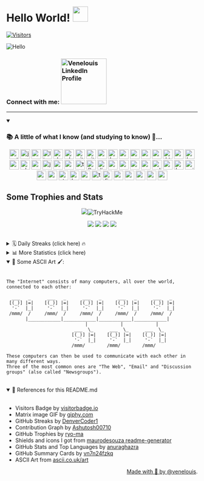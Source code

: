 <h1>Hello World! <img src="https://media.giphy.com/media/hvRJCLFzcasrR4ia7z/giphy.gif" width="40px"> </h1> 

[![Visitors](https://api.visitorbadge.io/api/combined?path=https%3A%2F%2Fgithub.com%2Fvenelouis&label=visitors%20(daily%2Ftotal)%3A&labelColor=%23000000&countColor=%2327b800&labelStyle=upper&dateShow=true)](https://visitorbadge.io/status?path=https%3A%2F%2Fgithub.com%2Fvenelouis)

![Hello](https://media.giphy.com/media/MC6eSuC3yypCU/giphy.gif) 
### Connect with me:  <a href="https://www.linkedin.com/in/venelouis/" target="_blank"><img src="https://content.linkedin.com/content/dam/me/business/en-us/amp/brand-site/v2/bg/Chinese-LI-Logo.svg.original.svg" alt="Venelouis LinkedIn Profile" width="120" ></a>
--- 

<details open> 
<summary><h3> 📚 A little of what I know (and studying to know) 📝... </h3></summary>
<div align="center">
  <img src="https://img.shields.io/badge/Python-3776AB?logo=python&logoColor=white&style=for-the-badge" height="25" alt="python logo"  />
  <img src="https://cdn.jsdelivr.net/gh/devicons/devicon/icons/java/java-original.svg" height="25" alt="java logo"  />
  <img src="https://cdn.jsdelivr.net/gh/devicons/devicon/icons/go/go-original.svg" height="25" alt="go logo"  />
  <img src="https://cdn.jsdelivr.net/gh/devicons/devicon/icons/linux/linux-original.svg" height="25" alt="linux logo"  />
  <img src="https://cdn.jsdelivr.net/gh/devicons/devicon/icons/debian/debian-original.svg" height="25" alt="debian logo"  />
  <img src="https://cdn.simpleicons.org/ubuntu/E95420" height="25" alt="ubuntu logo"  />
  <img src="https://cdn.jsdelivr.net/gh/devicons/devicon/icons/git/git-original.svg" height="25" alt="git logo"  />
  <img src="https://skillicons.dev/icons?i=github" height="25" alt="github logo"  />
  <img src="https://cdn.simpleicons.org/android/3DDC84" height="25" alt="android logo"  />
  <img src="https://cdn.simpleicons.org/gnubash/4EAA25" height="25" alt="bash logo"  />
  <img src="https://skillicons.dev/icons?i=powershell" height="25" alt="powershell logo"  />
  <img src="https://skillicons.dev/icons?i=regex" height="25" alt="regex logo"  />
  <img src="https://cdn.jsdelivr.net/gh/devicons/devicon/icons/vscode/vscode-original.svg" height="25" alt="vscode logo"  />
  <img src="https://skillicons.dev/icons?i=md" height="25" alt="markdown logo"  />
  <img src="https://cdn.jsdelivr.net/gh/devicons/devicon/icons/html5/html5-original.svg" height="25" alt="html5 logo"  />
  <img src="https://cdn.jsdelivr.net/gh/devicons/devicon/icons/css3/css3-original.svg" height="25" alt="css3 logo"  />
  <img src="https://cdn.jsdelivr.net/gh/devicons/devicon/icons/bootstrap/bootstrap-original.svg" height="25" alt="bootstrap logo"  />
  <img src="https://cdn.jsdelivr.net/gh/devicons/devicon/icons/sass/sass-original.svg" height="25" alt="sass logo"  />
  <img src="https://cdn.simpleicons.org/php/777BB4" height="25" alt="php logo"  />
  <img src="https://cdn.simpleicons.org/mysql/4479A1" height="25" alt="mysql logo"  />
  <img src="https://cdn.jsdelivr.net/gh/devicons/devicon/icons/javascript/javascript-original.svg" height="25" alt="javascript logo"  />
  <img src="https://cdn.jsdelivr.net/gh/devicons/devicon/icons/npm/npm-original-wordmark.svg" height="25" alt="npm logo"  />
  <img src="https://cdn.jsdelivr.net/gh/devicons/devicon/icons/vuejs/vuejs-original.svg" height="25" alt="vuejs logo"  />
  <img src="https://cdn.jsdelivr.net/gh/devicons/devicon/icons/typescript/typescript-original.svg" height="25" alt="typescript logo"  />
  <img src="https://skillicons.dev/icons?i=flask" height="25" alt="flask logo"  />
  <img src="https://skillicons.dev/icons?i=django" height="25" alt="django logo"  />
  <img src="https://skillicons.dev/icons?i=mongodb" height="25" alt="mongodb logo"  />
  <img src="https://cdn.jsdelivr.net/gh/devicons/devicon/icons/spring/spring-original.svg" height="25" alt="spring logo"  />
  <img src="https://cdn.jsdelivr.net/gh/devicons/devicon/icons/postgresql/postgresql-original.svg" height="25" alt="postgresql logo"  />
  <img src="https://cdn.simpleicons.org/redis/DC382D" height="25" alt="redis logo"  />
  <img src="https://cdn.simpleicons.org/selenium/43B02A" height="25" alt="selenium logo"  />
  <img src="https://cdn.jsdelivr.net/gh/devicons/devicon/icons/google/google-original.svg" height="25" alt="google logo"  />
  <img src="https://skillicons.dev/icons?i=heroku" height="25" alt="heroku logo"  />
  <img src="https://cdn.simpleicons.org/nginx/009639" height="25" alt="nginx logo"  />
  <img src="https://cdn.jsdelivr.net/gh/devicons/devicon/icons/apache/apache-original.svg" height="25" alt="apache logo"  />
  <img src="https://cdn.simpleicons.org/ruby/CC342D" height="25" alt="ruby logo"  />
  <img src="https://cdn.simpleicons.org/stackoverflow/F58025" height="25" alt="stackoverflow logo"  />
  <img src="https://cdn.simpleicons.org/kaggle/20BEFF" height="25" alt="kaggle logo"  />
  <img src="https://cdn.simpleicons.org/anaconda/44A833" height="25" alt="anaconda logo"  />
  <img src="https://cdn.jsdelivr.net/gh/devicons/devicon/icons/tensorflow/tensorflow-original.svg" height="25" alt="tensorflow logo"  />
  <img src="https://skillicons.dev/icons?i=firebase" height="25" alt="firebase logo"  />
  <img src="https://skillicons.dev/icons?i=gcp" height="25" alt="googlecloud logo"  />
  <img src="https://skillicons.dev/icons?i=aws" height="25" alt="amazonwebservices logo"  />
  <img src="https://cdn.jsdelivr.net/gh/devicons/devicon/icons/oracle/oracle-original.svg" height="25" alt="oracle logo"  />
  <img src="https://cdn.jsdelivr.net/gh/devicons/devicon/icons/azure/azure-original.svg" height="25" alt="azure logo"  />
  <img src="https://skillicons.dev/icons?i=rust" height="25" alt="rust logo"  />

###
</div>
</details>

<h2> Some Trophies and Stats </h2>
<p align="center"><img src="https://github-profile-trophy.vercel.app/?username=venelouis&theme=juicyfresh&row=2&column=5"/><img align="" src="https://tryhackme-badges.s3.amazonaws.com/venelouis.png" alt="TryHackMe"></p>

<p align="center"><img src="http://github-profile-summary-cards.vercel.app/api/cards/stats?username=venelouis&theme=transparent"/> 
<img src="http://github-profile-summary-cards.vercel.app/api/cards/productive-time?username=venelouis&theme=transparent&utcOffset=-3" />
<img src="http://github-profile-summary-cards.vercel.app/api/cards/repos-per-language?username=venelouis&theme=transparent"/>
<img src="http://github-profile-summary-cards.vercel.app/api/cards/most-commit-language?username=venelouis&theme=transparent" /> 
</p>
<br>

<details align="left">
  <summary> 🗓️ Daily Streaks (click here) 🔥 </summary> <br>
  <p align="center"><img src="https://streak-stats.demolab.com?user=venelouis&theme=burnt-neon"/></p>
</details>

<details align="left">
  <summary> 📊 More Statistics (click here)</summary> <br>
  <p align="center"><img src="https://github-readme-stats.vercel.app/api?username=venelouis&show_icons=true\&show=reviews,discussions_started,discussions_answered,prs_merged,prs_merged_percentage&theme=radical&rank_icon=percentile"/> <img src="https://github-readme-stats.vercel.app/api/top-langs/?username=venelouis&layout=compact&langs_count=10&theme=radical&custom_title=Top%20Languages" alt="Top Languages" /> </p>
  <p align="center"><img src="http://github-profile-summary-cards.vercel.app/api/cards/profile-details?username=venelouis&theme=chartreuse_dark"/></p>
  <p align="center"><img src="https://github-readme-activity-graph.vercel.app/graph?username=venelouis&radius=16&theme=chartreuse-dark&area=true&order=5"alt="activity-graph graph"/>
  <p align="right">*did you notice they are a little bit different?! Lol </p>
</details>
<details open>
<summary> 🎨 Some ASCII Art 🖌️:  </summary>
<br>
  
```
The "Internet" consists of many computers, all over the world, connected to each other:

  ___   _      ___   _      ___   _      ___   _      ___   _
 [(_)] |=|    [(_)] |=|    [(_)] |=|    [(_)] |=|    [(_)] |=|
  '-`  |_|     '-`  |_|     '-`  |_|     '-`  |_|     '-`  |_|
 /mmm/  /     /mmm/  /     /mmm/  /     /mmm/  /     /mmm/  /
       |____________|____________|____________|____________|
                             |            |            |
                         ___  \_      ___  \_      ___  \_
                        [(_)] |=|    [(_)] |=|    [(_)] |=|
                         '-`  |_|     '-`  |_|     '-`  |_|
                        /mmm/        /mmm/        /mmm/

These computers can then be used to communicate with each other in many different ways.
Three of the most common ones are "The Web", "Email" and "Discussion groups" (also called "Newsgroups").
```
</details>
<br>
<details open>
  <summary> 📜 References for this README.md</summary><br>
  <ul>
    <li>Visitors Badge by <a href="https://visitorbadge.io/status?path=https%3A%2F%2Fgithub.com%2Fvenelouis">visitorbadge.io</a></li>
    <li>Matrix image GIF by <a href="https://media.giphy.com/media/MC6eSuC3yypCU/giphy.gif">giphy.com</a></li>
    <li>GitHub Streaks by <a href="https://github.com/DenverCoder1/github-readme-streak-stats">DenverCoder1</a></li>
    <li>Contribution Graph by <a href="https://github.com/Ashutosh00710/github-readme-activity-graph">Ashutosh00710</a></li>
    <li>GitHub Trophies by <a href="https://github.com/ryo-ma/github-profile-trophy">ryo-ma</a></li>
    <li>Shields and icons I got from <a href="https://profile-readme-generator.com">maurodesouza readme-generator</a></li>
    <li>GitHub Stats and Top Languages by <a href="https://github.com/anuraghazra/github-readme-stats">anuraghazra</a></li>
    <li>GitHub Summary Cards by <a href="https://github.com/vn7n24fzkq/github-profile-summary-cards">vn7n24fzkq</a></li>
    <li>ASCII Art from <a href="https://ascii.co.uk/art/internet">ascii.co.uk/art</li>
  </ul>
  <div align="right">Made with 💚 by <a href="https://github.com/venelouis">@venelouis</a>.</div>
</details>
<!-- Veja também: 
- https://profile-readme-generator.com/ 
- https://rahuldkjain.github.io/gh-profile-readme-generator/
- Snake by <a href="https://github.com/Platane/snk">Platane</a>
<p align="center"><img src="https://raw.githubusercontent.com/platane/snk/output/github-contribution-grid-snake-dark.svg" alt="Snake animation" /></p>
<p align="center"><img src="https://github.com/venelouis/venelouis/blob/main/snake.svg"/></p>
-->
